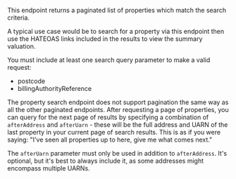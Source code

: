 This endpoint returns a paginated list of properties which match the search criteria.

A typical use case would be to search for a property via this endpoint then use the HATEOAS links included in the results to view the summary valuation.

You must include at least one search query parameter to make a valid request:

 - postcode
 - billingAuthorityReference
 
The property search endpoint does not support pagination the same way as all the other paginated endpoints. After requesting a page of properties, you can query for the next page of results by specifying a combination of <code>afterAddress</code> and <code>afterUarn</code> - these will be the full address and UARN of the last property in your current page of search results. This is as if you were saying: "I've seen all properties up to here, give me what comes next."

The <code>afterUarn</code> parameter must only be used in addition to <code>afterAddress</code>. It's optional, but it's best to always include it, as some addresses might encompass multiple UARNs.
